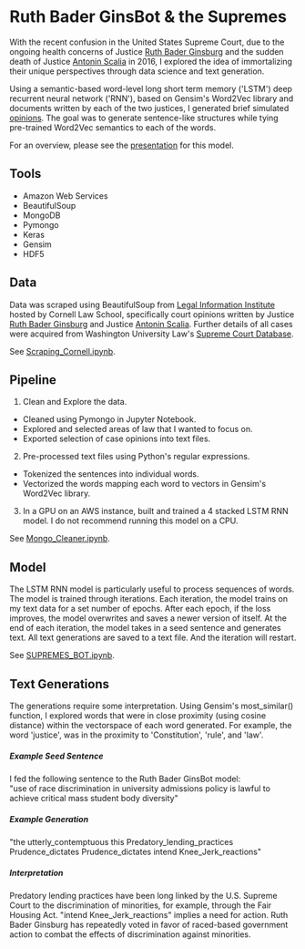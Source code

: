 # Ruth Bader GinsBot & the Supremes  
With the recent confusion in the United States Supreme Court, due to the ongoing health concerns of Justice [Ruth Bader Ginsburg](https://en.wikipedia.org/wiki/Ruth_Bader_Ginsburg) and the sudden death of Justice [Antonin Scalia](https://en.wikipedia.org/wiki/Antonin_Scalia) in 2016, I explored the idea of immortalizing their unique perspectives through data science and text generation.  

Using a semantic-based word-level long short term memory ('LSTM') deep recurrent neural network ('RNN'), based on Gensim's Word2Vec library and documents written by each of the two justices, I generated brief simulated [opinions](https://en.wikipedia.org/wiki/Judicial_opinion). The goal was to generate sentence-like structures while tying pre-trained Word2Vec semantics to each of the words.  

For an overview, please see the [presentation](https://docs.google.com/presentation/d/1puuGy_bqB3j-175qPZ7TONECoViH4B311gBVEzOBCUA/edit?usp=sharing) for this model.    

## Tools
* Amazon Web Services  
* BeautifulSoup  
* MongoDB  
* Pymongo  
* Keras  
* Gensim  
* HDF5  

## Data  
Data was scraped using BeautifulSoup from [Legal Information Institute](https://www.law.cornell.edu/) hosted by Cornell Law School, specifically court opinions written by Justice [Ruth Bader Ginsburg](https://www.law.cornell.edu/supct/justices/ginsburg.dec.html) and Justice [Antonin Scalia](https://www.law.cornell.edu/supct/justices/scalia.dec.html). Further details of all cases were acquired from Washington University Law's [Supreme Court Database](http://supremecourtdatabase.org/data.php).   

See [Scraping_Cornell.ipynb](https://github.com/janniec/GinsBot/blob/master/notebooks/Scraping_Cornell.ipynb).  

## Pipeline  
1. Clean and Explore the data.    
  * Cleaned using Pymongo in Jupyter Notebook.  
  * Explored and selected areas of law that I wanted to focus on.  
  * Exported selection of case opinions into text files.   
2. Pre-processed text files using Python's regular expressions.  
  * Tokenized the sentences into individual words.  
  * Vectorized the words mapping each word to vectors in Gensim's Word2Vec library.  
3. In a GPU on an AWS instance, built and trained a 4 stacked LSTM RNN model. I do not recommend  running this model on a CPU.   

See [Mongo_Cleaner.ipynb](https://github.com/janniec/GinsBot/blob/master/notebooks/Mongo_Cleaner.ipynb).  

## Model  
The LSTM RNN model is particularly useful to process sequences of words. The model is trained through iterations. Each iteration, the model trains on my text data for a set number of epochs. After each epoch, if the loss improves, the model overwrites and saves a newer version of itself. At the end of each iteration, the model takes in a seed sentence and generates text.  All text generations are saved to a text file. And the iteration will restart.  

See [SUPREMES_BOT.ipynb](https://github.com/janniec/GinsBot/blob/master/notebooks/SUPREMES_BOT.ipynb).

## Text Generations
The generations require some interpretation.  Using Gensim's most_similar() function, I explored words that were in close proximity (using cosine distance) within the vectorspace of each word generated. For example, the word 'justice', was in the proximity to 'Constitution', 'rule', and 'law'.  
##### Example Seed Sentence  
I fed the following sentence to the Ruth Bader GinsBot model:  
"use of race discrimination in university admissions policy is lawful to achieve critical mass student body diversity"  
##### Example Generation  
"the utterly_contemptuous this Predatory_lending_practices Prudence_dictates Prudence_dictates intend Knee_Jerk_reactions"  
##### Interpretation  
Predatory lending practices have been long linked by the U.S. Supreme Court to the discrimination of minorities, for example, through the Fair Housing Act. "intend Knee_Jerk_reactions" implies a need for action.  Ruth Bader Ginsburg has repeatedly voted in favor of raced-based government action to combat the effects of discrimination against minorities.   
